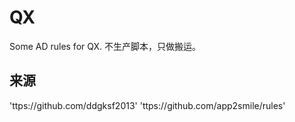 # QX
Some AD rules for QX.
不生产脚本，只做搬运。

## 来源
'ttps://github.com/ddgksf2013'
'ttps://github.com/app2smile/rules'
